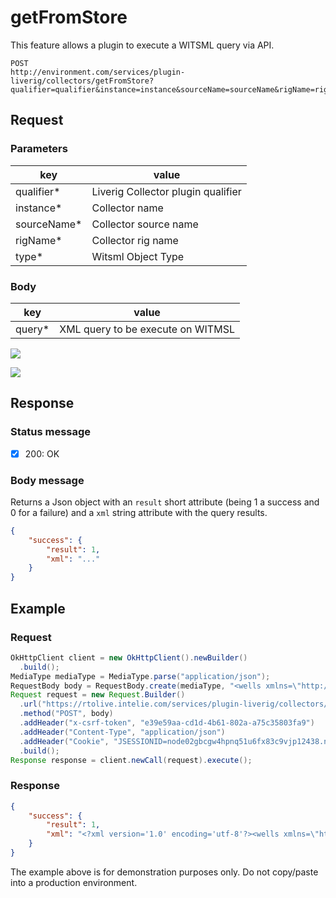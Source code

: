 # getFromStore
This feature allows a plugin to execute a WITSML query via API.
```
POST
http://environment.com/services/plugin-liverig/collectors/getFromStore?qualifier=qualifier&instance=instance&sourceName=sourceName&rigName=rigName&type=type
```
## Request 
### Parameters
| key         | value                                                       |
|-------------|-------------------------------------------------------------|
| qualifier*  | Liverig Collector plugin qualifier | 
| instance*   | Collector name                                              |
| sourceName* | Collector source name                                       | 
| rigName*    | Collector rig name                                          |
| type*       | Witsml Object Type                                          |
### Body
| key | value                                           |
| --- |-------------------------------------------------|
| query* | XML query to be execute on WITMSL |

![](https://github.com/efsh/gitbook-drilling/assets/1487210/c57f7648-451d-48d3-8eb6-7a9194ab26d0)

![](https://github.com/efsh/gitbook-drilling/assets/1487210/ba1eb88d-b33a-44af-bccd-3aac8b193046)

## Response
### Status message 
- [X] 200: OK
### Body message
Returns a Json object with an `result` short attribute (being 1 a success and 0 for a failure) and a `xml` string attribute with the query results.
```json
{
    "success": {
        "result": 1,
        "xml": "..."
    }
}
```
## Example
### Request
```java
OkHttpClient client = new OkHttpClient().newBuilder()
  .build();
MediaType mediaType = MediaType.parse("application/json");
RequestBody body = RequestBody.create(mediaType, "<wells xmlns=\"http://www.witsml.org/schemas/1series\" version=\"1.4.1.1\">\n  <well uid=\"Energistics-well-0001\">\n    <name />\n  </well>\n</wells>");
Request request = new Request.Builder()
  .url("https://rtolive.intelie.com/services/plugin-liverig/collectors/getFromStore?qualifier=real&instance=real-collector&sourceName=Witsml certification&rigName=cert&type=well")
  .method("POST", body)
  .addHeader("x-csrf-token", "e39e59aa-cd1d-4b61-802a-a75c35803fa9")
  .addHeader("Content-Type", "application/json")
  .addHeader("Cookie", "JSESSIONID=node02gbcgw4hpnq51u6fx83c9vjp12438.node0")
  .build();
Response response = client.newCall(request).execute();
```
### Response
```json
{
    "success": {
        "result": 1,
        "xml": "<?xml version='1.0' encoding='utf-8'?><wells xmlns=\"http://www.witsml.org/schemas/1series\" version=\"1.4.1.1\"><well uid=\"Energistics-well-0001\"><name>Energistics Certification Well 1</name><numGovt>Energistics-numGovt-11111</numGovt><dTimLicense>2001-05-15T13:20:00Z</dTimLicense><field>Big Field</field><country>US</country><state>TX</state><county>Montgomery</county><region>Region Name</region><district>District Name</district><block>Block Name</block><timeZone>-06:00</timeZone><operator>Operating Company</operator><operatorDiv>Division Name</operatorDiv><pcInterest uom=\"%\">65</pcInterest><numAPI>Energistics-numAPI-11111</numAPI><statusWell>drilling</statusWell><purposeWell>exploration</purposeWell><dTimSpud>2001-05-31T08:15:00Z</dTimSpud><dTimPa>2001-07-15T15:30:00Z</dTimPa><wellDatum uid=\"KB\"><name>Kelly Bushing</name><code>KB</code><elevation uom=\"ft\">78.5</elevation></wellDatum><wellCRS uid=\"proj1\"><name>ED50 / UTM Zone 31N</name><mapProjection><nameCRS namingSystem=\"epsg\">ED50 / UTM Zone 31N</nameCRS><NADType>unknown</NADType></mapProjection></wellCRS><wellCRS uid=\"geog1\"><name>ED50</name><geographic><nameCRS namingSystem=\"epsg\">ED50</nameCRS></geographic></wellCRS><commonData><dTimCreation>2023-09-04T16:23:03.021Z</dTimCreation><dTimLastChange>2023-09-04T16:33:53.869Z</dTimLastChange></commonData></well></wells>"
    }
}
```
The example above is for demonstration purposes only. Do not copy/paste into a production environment.
